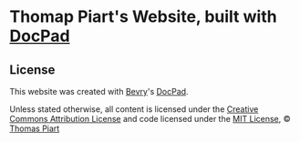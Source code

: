 # Thomap Piart's Website, built with [DocPad](http://docpad.org)

## License

This website was created with [Bevry](http://bevry.me "Visit Website")'s [DocPad](http://docpad.org "Visit on GitHub").

Unless stated otherwise, all content is licensed under the [Creative Commons Attribution License](http://creativecommons.org/licenses/by/3.0/ "Visit Website") and code licensed under the [MIT License](http://creativecommons.org/licenses/MIT/ "Visit Website"), © [Thomas Piart](http://tpî.eu "Visit Website")